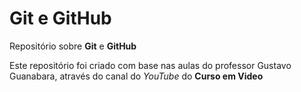 # Git e GitHub
Repositório sobre **Git** e **GitHub**

Este repositório foi criado com base nas aulas do professor Gustavo Guanabara, através do canal do *YouTube* do **Curso em Video**
